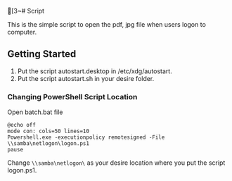 [3~# Script

This is the simple script to open the pdf, jpg file when users logon to computer.

## Getting Started

1. Put the script autostart.desktop in /etc/xdg/autostart.
2. Put the script autostart.sh in your desire folder.

### Changing PowerShell Script Location

Open batch.bat file

```
@echo off
mode con: cols=50 lines=10
Powershell.exe -executionpolicy remotesigned -File  \\samba\netlogon\logon.ps1
pause
```
Change ```\\samba\netlogon\``` as your desire location where you put the script logon.ps1.
